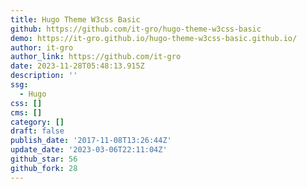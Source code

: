 ```yaml
---
title: Hugo Theme W3css Basic
github: https://github.com/it-gro/hugo-theme-w3css-basic
demo: https://it-gro.github.io/hugo-theme-w3css-basic.github.io/
author: it-gro
author_link: https://github.com/it-gro
date: 2023-11-28T05:48:13.915Z
description: ''
ssg:
  - Hugo
css: []
cms: []
category: []
draft: false
publish_date: '2017-11-08T13:26:44Z'
update_date: '2023-03-06T22:11:04Z'
github_star: 56
github_fork: 28
---
```

